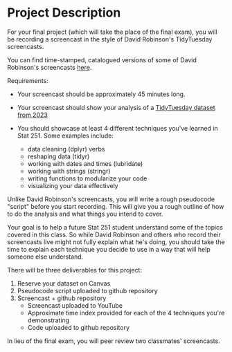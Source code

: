 # Project Description

For your final project (which will take the place of the final exam), you will be recording a screencast in the style of David Robinson's TidyTuesday screencasts.

You can find time-stamped, catalogued versions of some of David Robinson's screencasts [here](https://www.rscreencasts.com/). 

Requirements:

- Your screencast should be approximately 45 minutes long.
- Your screencast should show your analysis of a [TidyTuesday dataset from 2023](https://github.com/rfordatascience/tidytuesday)
- You should showcase at least 4 different techniques you've learned in Stat 251. Some examples include:

    - data cleaning (dplyr) verbs
    - reshaping data (tidyr)
    - working with dates and times (lubridate)
    - working with strings (stringr)
    - writing functions to modularize your code
    - visualizing your data effectively
    
Unlike David Robinson's screencasts, you will write a rough pseudocode "script" before you start recording. 
This will give you a rough outline of how to do the analysis and what things you intend to cover.

Your goal is to help a future Stat 251 student understand some of the topics covered in this class. 
So while David Robinson and others who record their screencasts live might not fully explain what he's doing, you should take the time to explain each technique you decide to use in a way that will help someone else understand.


There will be three deliverables for this project:

1. Reserve your dataset on Canvas
2. Pseudocode script uploaded to github repository
3. Screencast + github repository
    - Screencast uploaded to YouTube
    - Approximate time index provided for each of the 4 techniques you're demonstrating
    - Code uploaded to github repository

In lieu of the final exam, you will peer review two classmates' screencasts. 

